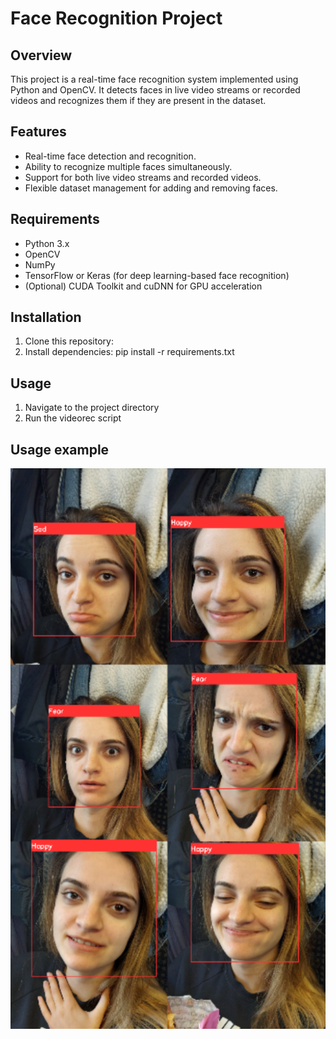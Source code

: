 # Face Recognition Project

## Overview
This project is a real-time face recognition system implemented using Python and OpenCV. It detects faces in live video streams or recorded videos and recognizes them if they are present in the dataset.

## Features
- Real-time face detection and recognition.
- Ability to recognize multiple faces simultaneously.
- Support for both live video streams and recorded videos.
- Flexible dataset management for adding and removing faces.

## Requirements
- Python 3.x
- OpenCV
- NumPy
- TensorFlow or Keras (for deep learning-based face recognition)
- (Optional) CUDA Toolkit and cuDNN for GPU acceleration

## Installation
1. Clone this repository:
2. Install dependencies:    pip install -r requirements.txt

## Usage
1. Navigate to the project directory
2. Run the videorec script

## Usage example

![blabla](Assets\Example.png)